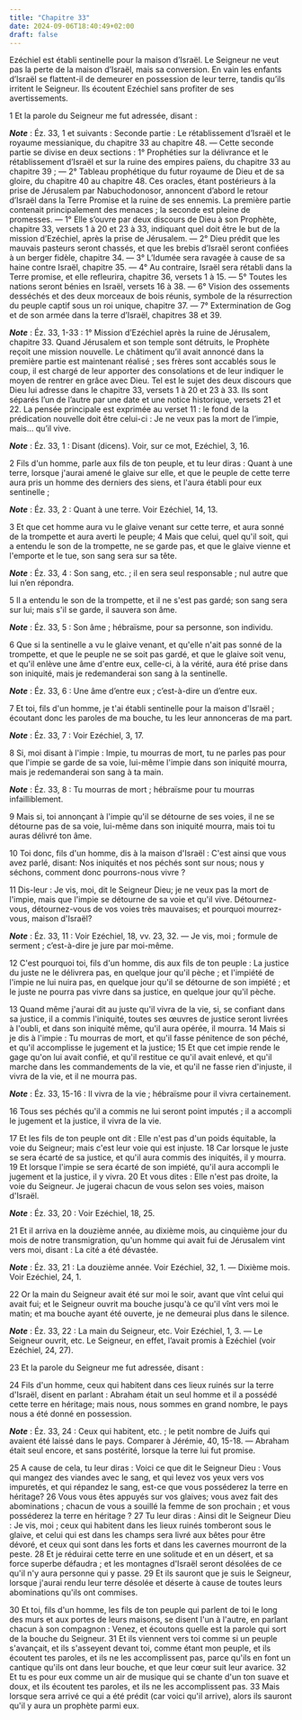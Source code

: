 ```yaml
---
title: "Chapitre 33"
date: 2024-09-06T18:40:49+02:00
draft: false
---
```



Ezéchiel est établi sentinelle pour la maison d’Israël.
Le Seigneur ne veut pas la perte de la maison d’Israël, mais sa conversion.
En vain les enfants d’Israël se flattent-il de demeurer en possession de leur terre, tandis qu’ils irritent le Seigneur.
Ils écoutent Ezéchiel sans profiter de ses avertissements.


1 Et la parole du Seigneur me fut adressée, disant :

***Note*** :  Éz. 33, 1 et suivants : Seconde partie : Le rétablissement d’Israël et le royaume messianique, du chapitre 33 au chapitre 48. ― Cette seconde partie se divise en deux sections : 1° Prophéties sur la délivrance et le rétablissement d’Israël et sur la ruine des empires païens, du chapitre 33 au chapitre 39 ; ― 2° Tableau prophétique du futur royaume de Dieu et de sa gloire, du chapitre 40 au chapitre 48. Ces oracles, étant postérieurs à la prise de Jérusalem par Nabuchodonosor, annoncent d’abord le retour d’Israël dans la Terre Promise et la ruine de ses ennemis. La première partie contenait principalement des menaces ; la seconde est pleine de promesses. ― 1° Elle s’ouvre par deux discours de Dieu à son Prophète, chapitre 33, versets 1 à 20 et 23 à 33, indiquant quel doit être le but de la mission d’Ezéchiel, après la prise de Jérusalem. ― 2° Dieu prédit que les mauvais pasteurs seront chassés, et que les brebis d’Israël seront confiées à un berger fidèle, chapitre 34. ― 3° L’Idumée sera ravagée à cause
de sa haine contre Israël, chapitre 35. ― 4° Au contraire, Israël sera rétabli dans la Terre promise, et elle refleurira, chapitre 36, versets 1 à 15. ― 5° Toutes les nations seront bénies en Israël, versets 16 à 38. ― 6° Vision des ossements desséchés et des deux morceaux de bois réunis, symbole de la résurrection du peuple captif sous un roi unique, chapitre 37. ― 7° Extermination de Gog et de son armée dans la terre d’Israël, chapitres 38 et 39.

***Note*** :  Éz. 33, 1-33 : 1° Mission d’Ezéchiel après la ruine de Jérusalem, chapitre 33. Quand Jérusalem et son temple sont détruits, le Prophète reçoit une mission nouvelle. Le châtiment qu’il avait annoncé dans la première partie est maintenant réalisé ; ses frères sont accablés sous le coup, il est chargé de leur apporter des consolations et de leur indiquer le moyen de rentrer en grâce avec Dieu. Tel est le sujet des deux discours que Dieu lui adresse dans le chapitre 33, versets 1 à 20 et 23 à 33. Ils sont séparés l’un de l’autre par une date et une notice historique, versets 21 et 22. La pensée principale est exprimée au verset 11 : le fond de la prédication nouvelle doit être celui-ci : Je ne veux pas la mort de l’impie, mais… qu’il vive.

***Note*** :  Éz. 33, 1 : Disant (dicens). Voir, sur ce mot, Ezéchiel, 3, 16.


2 Fils d'un homme, parle aux fils de ton peuple, et tu leur diras : Quant à une terre, lorsque j'aurai amené le glaive sur elle, et que le peuple de cette terre aura pris un homme des derniers des siens, et l'aura établi pour eux sentinelle ;

***Note*** :  Éz. 33, 2 : Quant à une terre. Voir Ezéchiel, 14, 13.

3 Et que cet homme aura vu le glaive venant sur cette terre, et aura sonné de la trompette et aura averti le peuple; 4 Mais que celui, quel qu'il soit, qui a entendu le son de la trompette, ne se garde pas, et que le glaive vienne et l'emporte et le tue, son sang sera sur sa tête.

***Note*** :  Éz. 33, 4 : Son sang, etc. ; il en sera seul responsable ; nul autre que lui n’en répondra.

5 Il a entendu le son de la trompette, et il ne s'est pas gardé; son sang sera sur lui; mais s'il se garde, il sauvera son âme.

***Note*** :  Éz. 33, 5 : Son âme ; hébraïsme, pour sa personne, son individu.

6 Que si la sentinelle a vu le glaive venant, et qu'elle n'ait pas sonné de la trompette, et que le peuple ne se soit pas gardé, et que le glaive soit venu, et qu'il enlève une âme d'entre eux, celle-ci, à la vérité, aura été prise dans son iniquité, mais je redemanderai son sang à la sentinelle.

***Note*** :  Éz. 33, 6 : Une âme d’entre eux ; c’est-à-dire un d’entre eux.


7 Et toi, fils d'un homme, je t'ai établi sentinelle pour la maison d'Israël ; écoutant donc les paroles de ma bouche, tu les leur annonceras de ma part.

***Note*** :  Éz. 33, 7 : Voir Ezéchiel, 3, 17.

8 Si, moi disant à l'impie : Impie, tu mourras de mort, tu ne parles pas pour que l'impie se garde de sa voie, lui-même l'impie dans son iniquité mourra, mais je redemanderai son sang à ta main.

***Note*** :  Éz. 33, 8 : Tu mourras de mort ; hébraïsme pour tu mourras infailliblement.

9 Mais si, toi annonçant à l'impie qu'il se détourne de ses voies, il ne se détourne pas de sa voie, lui-même dans son iniquité mourra, mais toi tu auras délivré ton âme.


10 Toi donc, fils d'un homme, dis à la maison d'Israël : C'est ainsi que vous avez parlé, disant: Nos iniquités et nos péchés sont sur nous; nous y séchons, comment donc pourrons-nous vivre ?


11 Dis-leur : Je vis, moi, dit le Seigneur Dieu; je ne veux pas la mort de l'impie, mais que l'impie se détourne de sa voie et qu'il vive. Détournez-vous, détournez-vous de vos voies très mauvaises; et pourquoi mourrez-vous, maison d'Israël?

***Note*** :  Éz. 33, 11 : Voir Ezéchiel, 18, vv. 23, 32. ― Je vis, moi ; formule de serment ; c’est-à-dire je jure par moi-même.


12 C'est pourquoi toi, fils d'un homme, dis aux fils de ton peuple : La justice du juste ne le délivrera pas, en quelque jour qu'il pèche ; et l'impiété de l'impie ne lui nuira pas, en quelque jour qu'il se détourne de son impiété ; et le juste ne pourra pas vivre dans sa justice, en quelque jour qu'il pèche.


13 Quand même j'aurai dit au juste qu'il vivra de la vie, si, se confiant dans sa justice, il a commis l'iniquité, toutes ses œuvres de justice seront livrées à l'oubli, et dans son iniquité même, qu'il aura opérée, il mourra. 14 Mais si je dis à l'impie : Tu mourras de mort, et qu'il fasse pénitence de son péché, et qu'il accomplisse le jugement et la justice; 15 Et que cet impie rende le gage qu'on lui avait confié, et qu'il restitue ce qu'il avait enlevé, et qu'il marche dans les commandements de la vie, et qu'il ne fasse rien d'injuste, il vivra de la vie, et il ne mourra pas.

***Note*** :  Éz. 33, 15-16 : Il vivra de la vie ; hébraïsme pour il vivra certainement.

16 Tous ses péchés qu'il a commis ne lui seront point imputés ; il a accompli le jugement et la justice, il vivra de la vie.


17 Et les fils de ton peuple ont dit : Elle n'est pas d'un poids équitable, la voie du Seigneur; mais c'est leur voie qui est injuste. 18 Car lorsque le juste se sera écarté de sa justice, et qu'il aura commis des iniquités, il y mourra. 19 Et lorsque l'impie se sera écarté de son impiété, qu'il aura accompli le jugement et la justice, il y vivra. 20 Et vous dites : Elle n'est pas droite, la voie du Seigneur. Je jugerai chacun de vous selon ses voies, maison d'Israël.

***Note*** :  Éz. 33, 20 : Voir Ezéchiel, 18, 25.


21 Et il arriva en la douzième année, au dixième mois, au cinquième jour du mois de notre transmigration, qu'un homme qui avait fui de Jérusalem vint vers moi, disant : La cité a été dévastée.

***Note*** :  Éz. 33, 21 : La douzième année. Voir Ezéchiel, 32, 1. ― Dixième mois. Voir Ezéchiel, 24, 1.

22 Or la main du Seigneur avait été sur moi le soir, avant que vînt celui qui avait fui; et le Seigneur ouvrit ma bouche jusqu'à ce qu'il vînt vers moi le matin; et ma bouche ayant été ouverte, je ne demeurai plus dans le silence.

***Note*** :  Éz. 33, 22 : La main du Seigneur, etc. Voir Ezéchiel, 1, 3. ― Le Seigneur ouvrit, etc. Le Seigneur, en effet, l’avait promis à Ezéchiel (voir Ezéchiel, 24, 27).


23 Et la parole du Seigneur me fut adressée, disant :


24 Fils d'un homme, ceux qui habitent dans ces lieux ruinés sur la terre d'Israël, disent en parlant : Abraham était un seul homme et il a possédé cette terre en héritage; mais nous, nous sommes en grand nombre, le pays nous a été donné en possession.

***Note*** :  Éz. 33, 24 : Ceux qui habitent, etc. ; le petit nombre de Juifs qui avaient été laissé dans le pays. Comparer à Jérémie, 40, 15-18. ― Abraham était seul encore, et sans postérité, lorsque la terre lui fut promise.

25 A cause de cela, tu leur diras : Voici ce que dit le Seigneur Dieu : Vous qui mangez des viandes avec le sang, et qui levez vos yeux vers vos impuretés, et qui répandez le sang, est-ce que vous posséderez la terre en héritage? 26 Vous vous êtes appuyés sur vos glaives; vous avez fait des abominations ; chacun de vous a souillé la femme de son prochain ; et vous posséderez la terre en héritage ? 27 Tu leur diras : Ainsi dit le Seigneur Dieu : Je vis, moi ; ceux qui habitent dans les lieux ruinés tomberont sous le glaive, et celui qui est dans les champs sera livré aux bêtes pour être dévoré, et ceux qui sont dans les forts et dans les cavernes mourront de la peste. 28 Et je réduirai cette terre en une solitude et en un désert, et sa force superbe défaudra ; et les montagnes d'Israël seront désolées de ce qu'il n'y aura personne qui y passe. 29 Et ils sauront que je suis le Seigneur, lorsque j'aurai rendu leur terre désolée et déserte à cause de toutes leurs abominations qu'ils ont commises.


30 Et toi, fils d'un homme, les fils de ton peuple qui parlent de toi le long des murs et aux portes de leurs maisons, se disent l'un à l'autre, en parlant chacun à son compagnon : Venez, et écoutons quelle est la parole qui sort de la bouche du Seigneur. 31 Et ils viennent vers toi comme si un peuple s'avançait, et ils s'asseyent devant toi, comme étant mon peuple, et ils écoutent tes paroles, et ils ne les accomplissent pas, parce qu'ils en font un cantique qu'ils ont dans leur bouche, et que leur cœur suit leur avarice. 32 Et tu es pour eux comme un air de musique qui se chante d'un ton suave et doux, et ils écoutent tes paroles, et ils ne les accomplissent pas. 33 Mais lorsque sera arrivé ce qui a été prédit (car voici qu'il arrive), alors ils sauront qu'il y aura un prophète parmi eux.


